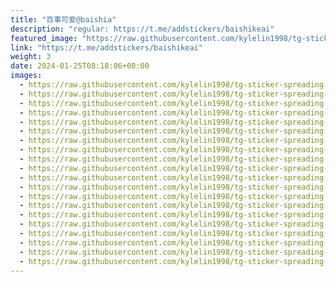 ```yaml
---
title: "百事可爱@baishia"
description: "regular: https://t.me/addstickers/baishikeai"
featured_image: "https://raw.githubusercontent.com/kylelin1998/tg-sticker-spreading-worldwide-images/main/img/380015c2-859b-4840-887c-dc181a692cc2.jpg"
link: "https://t.me/addstickers/baishikeai"
weight: 3
date: 2024-01-25T08:18:06+08:00
images:
  - https://raw.githubusercontent.com/kylelin1998/tg-sticker-spreading-worldwide-images/main/img/380015c2-859b-4840-887c-dc181a692cc2.jpg
  - https://raw.githubusercontent.com/kylelin1998/tg-sticker-spreading-worldwide-images/main/img/38b6da54-4d50-4f61-9869-659e8a9587ec.jpg
  - https://raw.githubusercontent.com/kylelin1998/tg-sticker-spreading-worldwide-images/main/img/f074f3d5-71f8-45d5-92d6-16781f665168.jpg
  - https://raw.githubusercontent.com/kylelin1998/tg-sticker-spreading-worldwide-images/main/img/2b881dae-b1b5-4f6c-b24a-757e0e6ad7ba.jpg
  - https://raw.githubusercontent.com/kylelin1998/tg-sticker-spreading-worldwide-images/main/img/7fd9764d-89a8-4f90-8e26-262e155e55d4.jpg
  - https://raw.githubusercontent.com/kylelin1998/tg-sticker-spreading-worldwide-images/main/img/ac3d6f4d-6a94-4284-bdb6-14d3095be56e.jpg
  - https://raw.githubusercontent.com/kylelin1998/tg-sticker-spreading-worldwide-images/main/img/f27c7c3c-fed1-4ed0-abfb-6148d048e861.jpg
  - https://raw.githubusercontent.com/kylelin1998/tg-sticker-spreading-worldwide-images/main/img/6be80eb0-6606-4440-9898-79938c9af197.jpg
  - https://raw.githubusercontent.com/kylelin1998/tg-sticker-spreading-worldwide-images/main/img/278605f2-28d9-4e53-af56-07ba45f97010.jpg
  - https://raw.githubusercontent.com/kylelin1998/tg-sticker-spreading-worldwide-images/main/img/dd995e06-cbcc-4032-a36d-fb05bd9297b3.jpg
  - https://raw.githubusercontent.com/kylelin1998/tg-sticker-spreading-worldwide-images/main/img/e11c2f23-3c1b-410e-b575-e6b2c1b078e5.jpg
  - https://raw.githubusercontent.com/kylelin1998/tg-sticker-spreading-worldwide-images/main/img/aa22a530-d672-4605-b919-431ed252a0aa.jpg
  - https://raw.githubusercontent.com/kylelin1998/tg-sticker-spreading-worldwide-images/main/img/e7424be5-b553-45a4-abd5-20a50e55d3a4.jpg
  - https://raw.githubusercontent.com/kylelin1998/tg-sticker-spreading-worldwide-images/main/img/e6049165-315b-42ab-ab8e-b1196906a0f4.jpg
  - https://raw.githubusercontent.com/kylelin1998/tg-sticker-spreading-worldwide-images/main/img/3d38d684-3049-484c-b631-929cd7af2c48.jpg
  - https://raw.githubusercontent.com/kylelin1998/tg-sticker-spreading-worldwide-images/main/img/b398359b-f77d-4191-8323-6a240d2cf964.jpg
  - https://raw.githubusercontent.com/kylelin1998/tg-sticker-spreading-worldwide-images/main/img/4d4761ce-a28c-4428-a081-b838b62e14ff.jpg
  - https://raw.githubusercontent.com/kylelin1998/tg-sticker-spreading-worldwide-images/main/img/6290a5f6-33bd-42ea-8972-b5f5ef67929e.jpg
  - https://raw.githubusercontent.com/kylelin1998/tg-sticker-spreading-worldwide-images/main/img/737dadc7-c02d-4b36-90ac-382ed4079ab7.jpg
  - https://raw.githubusercontent.com/kylelin1998/tg-sticker-spreading-worldwide-images/main/img/1978ef0f-d608-47af-b1c4-2c91b0c4a2be.jpg
---
```


